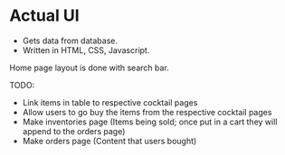 # Actual UI 
- Gets data from database.
- Written in HTML, CSS, Javascript.

Home page layout is done with search bar.

TODO:
- Link items in table to respective cocktail pages
- Allow users to go buy the items from the respective cocktail pages
- Make inventories page (Items being sold; once put in a cart they will append to the orders page)
- Make orders page (Content that users bought)

